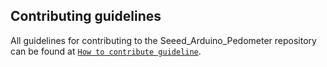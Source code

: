 ## Contributing guidelines

All guidelines for contributing to the Seeed_Arduino_Pedometer repository can be found at [`How to contribute guideline`](https://github.com/Seeed-Studio/Seeed_Arduino_Pedometer/wiki/How_to_contribute).
